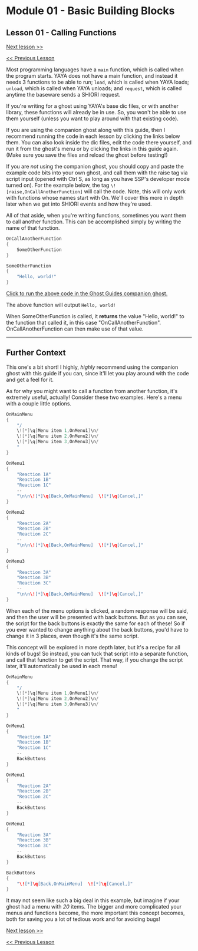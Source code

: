 # Module 01 - Basic Building Blocks

## Lesson 01 - Calling Functions

[Next lesson >>](../module_01_basic_building_blocks/02_comments.md)

[<< Previous Lesson](../module_01_basic_building_blocks/00_function_structure.md)

Most programming languages have a `main` function, which is called when the program starts. YAYA does not have a main function, and instead it needs 3 functions to be able to run; `load`, which is called when YAYA loads; `unload`, which is called when YAYA unloads; and `request`, which is called anytime the baseware sends a SHIORI request.

If you're writing for a ghost using YAYA's base dic files, or with another library, these functions will already be in use. So, you won't be able to use them yourself (unless you want to play around with that existing code).

If you are using the companion ghost along with this guide, then I recommend running the code in each lesson by clicking the links below them. You can also look inside the dic files, edit the code there yourself, and run it from the ghost's menu or by clicking the links in this guide again. (Make sure you save the files and reload the ghost before testing!)

If you are *not* using the companion ghost, you should copy and paste the example code bits into your own ghost, and call them with the raise tag via script input (opened with Ctrl S, as long as you have SSP's developer mode turned on). For the example below, the tag `\![raise,OnCallAnotherFunction]` will call the code. Note, this will only work with functions whose names start with On. We'll cover this more in depth later when we get into SHIORI events and how they're used.


All of that aside, when you're writing functions, sometimes you want them to call another function. This can be accomplished simply by writing the name of that function.

```c
OnCallAnotherFunction
{
	SomeOtherFunction
}

SomeOtherFunction
{
	"Hello, world!"
}
```

[Click to run the above code in the Ghost Guides companion ghost.](https://zichqec.github.io/s-the-skeleton/jump.html?url=x-ukagaka-link%3Atype%3Devent%26ghost%3DGhost%20Guides%26info%3DOnExample.M1.L1.CallAnotherFunction)

The above function will output `Hello, world!`

When SomeOtherFunction is called, it **returns** the value "Hello, world!" to the function that called it, in this case "OnCallAnotherFunction". OnCallAnotherFunction can then make use of that value.

---

## Further Context

This one's a bit short! I highly, *highly* recommend using the companion ghost with this guide if you can, since it'll let you play around with the code and get a feel for it.

As for why you might want to call a function from another function, it's extremely useful, actually! Consider these two examples. Here's a menu with a couple little options.

```c
OnMainMenu
{
	"/
	\![*]\q[Menu item 1,OnMenu1]\n/
	\![*]\q[Menu item 2,OnMenu2]\n/
	\![*]\q[Menu item 3,OnMenu3]\n/
	"
}

OnMenu1
{
	"Reaction 1A"
	"Reaction 1B"
	"Reaction 1C"
	--
	"\n\n\![*]\q[Back,OnMainMenu]  \![*]\q[Cancel,]"
}

OnMenu2
{
	"Reaction 2A"
	"Reaction 2B"
	"Reaction 2C"
	--
	"\n\n\![*]\q[Back,OnMainMenu]  \![*]\q[Cancel,]"
}

OnMenu3
{
	"Reaction 3A"
	"Reaction 3B"
	"Reaction 3C"
	--
	"\n\n\![*]\q[Back,OnMainMenu]  \![*]\q[Cancel,]"
}
```

When each of the menu options is clicked, a random response will be said, and then the user will be presented with back buttons. But as you can see, the script for the back buttons is exactly the same for each of these! So if you ever wanted to change  anything about the back buttons, you'd have to change it in 3 places, even though it's the same script.

This concept will be explored in more depth later, but it's a recipe for all kinds of bugs! So instead, you can tuck that script into a separate function, and call that function to get the script. That way, if you change the script later, it'll automatically be used in each menu!

```c
OnMainMenu
{
	"/
	\![*]\q[Menu item 1,OnMenu1]\n/
	\![*]\q[Menu item 2,OnMenu2]\n/
	\![*]\q[Menu item 3,OnMenu3]\n/
	"
}

OnMenu1
{
	"Reaction 1A"
	"Reaction 1B"
	"Reaction 1C"
	--
	BackButtons
}

OnMenu1
{
	"Reaction 2A"
	"Reaction 2B"
	"Reaction 2C"
	--
	BackButtons
}

OnMenu1
{
	"Reaction 3A"
	"Reaction 3B"
	"Reaction 3C"
	--
	BackButtons
}

BackButtons
{
	"\![*]\q[Back,OnMainMenu]  \![*]\q[Cancel,]"
}
```

It may not seem like such a big deal in this example, but imagine if your ghost had a menu with *20* items. The bigger and more complicated your menus and functions become, the more important this concept becomes, both for saving you a lot of tedious work and for avoiding bugs!

[Next lesson >>](../module_01_basic_building_blocks/02_comments.md)

[<< Previous Lesson](../module_01_basic_building_blocks/00_function_structure.md)
